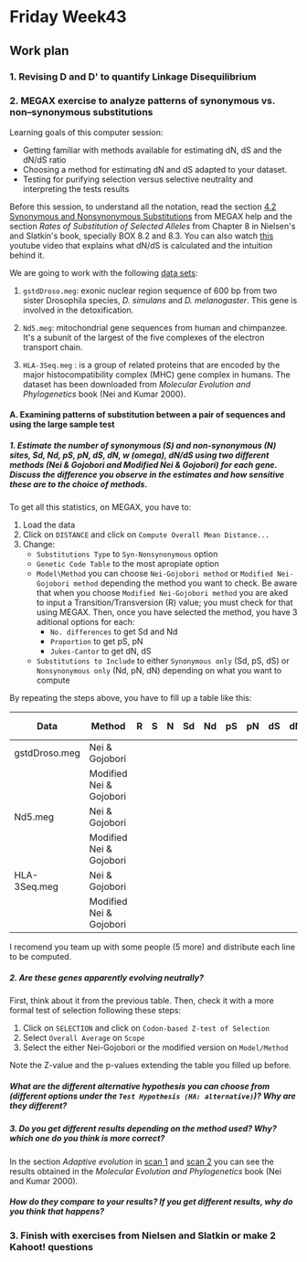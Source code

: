 # Friday Week43

## Work plan 

### 1. Revising D and D' to quantify Linkage Disequilibrium

### 2. MEGAX exercise to analyze patterns of synonymous vs. non–synonymous substitutions  

Learning goals of this computer session:

+ Getting familiar with methods available for estimating dN, dS and the dN/dS ratio
+ Choosing a method for estimating dN and dS adapted to your dataset. 
+ Testing for purifying selection versus selective neutrality and interpreting the tests results

Before this session, to understand all the notation, read the section [4.2 Synonymous and Nonsynonymous Substitutions](https://www.megasoftware.net/mega1_manual/Distance.html) from MEGAX help and the section *Rates of Substitution of Selected Alleles* from Chapter 8 in Nielsen's and Slatkin's book, specially BOX 8.2 and 8.3. You can also watch [this](https://www.youtube.com/watch?v=VnxpGxI9CCs) youtube video that explains what dN/dS is calculated and the intuition behind it.

We are going to work with the following [data sets](data.zip):

1. `gstdDroso.meg`: exonic nuclear region sequence of 600 bp from two sister Drosophila species, *D. simulans* and *D. melanogaster*. This gene is involved in the detoxification.

2. `Nd5.meg`: mitochondrial gene sequences from human and chimpanzee. It's a subunit of the largest of the five complexes of the electron transport chain. 

3. `HLA-3Seq.meg` : is a group of related proteins that are encoded by the major histocompatibility complex (MHC) gene complex in humans. The dataset has been downloaded from *Molecular Evolution and Phylogenetics* book (Nei and Kumar 2000).

#### A. Examining patterns of substitution between a pair of sequences and using the large sample test

##### 1. Estimate the number of synonymous (S) and non-synonymous (N) sites, Sd, Nd, pS, pN, dS, dN, w (omega), dN/dS using two different methods (Nei & Gojobori and Modified Nei & Gojobori) for each gene. Discuss the difference you observe in the estimates and how sensitive these are to the choice of methods.

To get all this statistics, on MEGAX, you have to:

1. Load the data
2. Click on `DISTANCE` and click on `Compute Overall Mean Distance...`
3. Change:
    - `Substitutions Type` to `Syn-Nonsynonymous` option
    - `Genetic Code Table` to the most apropiate option
    - `Model\Method` you can choose `Nei-Gojobori method` or `Modified Nei-Gojobori method` depending the method you want to check. Be aware that when you choose `Modified Nei-Gojobori method` you are aked to input a Transition/Transversion (R) value; you must check for that using MEGAX. Then, once you have selected the method, you have 3 aditional options for each:
        + `No. differences` to get Sd and Nd
        + `Proportion` to get pS, pN
        + `Jukes-Cantor` to get dN, dS
    - `Substitutions to Include` to either `Synonymous only` (Sd, pS, dS) or `Nonsynonymous only` (Nd, pN, dN) depending on what you want to compute
 
By repeating the steps above, you have to fill up a table like this:

|      Data     |          Method         | R | S | N | Sd | Nd | pS | pN | dS | dN | w = dN/dS |
|---------------|-------------------------|---|---|---|----|----|----|----|----|----|-----------|
| gstdDroso.meg | Nei & Gojobori          |   |   |   |    |    |    |    |    |    |           |
|               | Modified Nei & Gojobori |   |   |   |    |    |    |    |    |    |           |
| Nd5.meg       | Nei & Gojobori          |   |   |   |    |    |    |    |    |    |           |
|               | Modified Nei & Gojobori |   |   |   |    |    |    |    |    |    |           |
| HLA-3Seq.meg  | Nei & Gojobori          |   |   |   |    |    |    |    |    |    |           |
|               | Modified Nei & Gojobori |   |   |   |    |    |    |    |    |    |           |

I recomend you team up with some people (5 more) and distribute each line to be computed. 

##### 2. Are these genes apparently evolving neutrally? 

First, think about it from the previous table. Then, check it with a more formal test of selection following these steps:

1. Click on `SELECTION` and click on `Codon-based Z-test of Selection`
2. Select `Overall Average` on `Scope`
3. Select the either Nei-Gojobori or the modified version on `Model/Method`

Note the Z-value and the p-values extending the table you filled up before. 

##### What are the different alternative hypothesis you can choose from (different options under the `Test Hypothesis (HA: alternative)`)? Why are they different?

##### 3. Do you get different results depending on the method used? Why? which one do you think is more correct?

In the section *Adaptive evolution* in [scan 1](scan1.pdf) and [scan 2](scan2.pdf) you can see the results obtained in the *Molecular Evolution and Phylogenetics* book (Nei and Kumar 2000). 

##### How do they compare to your results? If you get different results, why do you think that happens? 

### 3. Finish with exercises from Nielsen and Slatkin or make 2 Kahoot! questions

